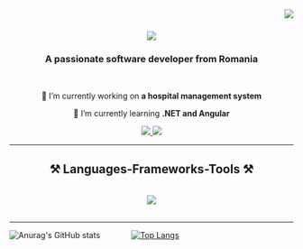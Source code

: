 <img align="right" src="https://visitor-badge.laobi.icu/badge?page_id=flaviusstefan.flaviusstefan" />

<h1 align="center">
    <img src="https://readme-typing-svg.herokuapp.com/?font=Righteous&size=35&center=true&vCenter=true&width=500&height=70&duration=4000&lines=Hi+there!+👋;+I'm+Flavius!;" />
</h1>

<h3 align="center">A passionate software developer from Romania</h3>

<br/>

<div align="center">
 
 🔭 I’m currently working on **a hospital management system**
 
 🌱 I’m currently learning **.NET and Angular**

 </div>
 
<div align="center"> 
  <a href="mailto:flaviusstefanungureanu@gmail.com">
    <img src="https://img.shields.io/badge/Gmail-333333?style=for-the-badge&logo=gmail&logoColor=red" />
  </a>
  <a href="https://linkedin.com/in/flaviusstefan" target="_blank">
    <img src="https://img.shields.io/badge/LinkedIn-0077B5?style=for-the-badge&logo=linkedin&logoColor=white" target="_blank" />
  </a>
</div>

 <hr/>
 
<h2 align="center">⚒️ Languages-Frameworks-Tools ⚒️</h2>
<br/>
<div align="center">
    <img src="https://skillicons.dev/icons?i=net,cs,angular,typescript,nodejs,mongodb,sql,git" />
</div>

<br/>

<hr/>


![Anurag's GitHub stats](https://github-readme-stats.vercel.app/api?username=FlaviusStefan&show=reviews,discussions_started,discussions_answered,prs_merged,prs_merged_percentage)
&nbsp;&nbsp;&nbsp;&nbsp;&nbsp;&nbsp;&nbsp;&nbsp;&nbsp;&nbsp;&nbsp;&nbsp;
[![Top Langs](https://github-readme-stats.vercel.app/api/top-langs/?username=FlaviusStefan)](https://github.com/FlaviusStefan/github-readme-stats)



<br/>

<br/>
